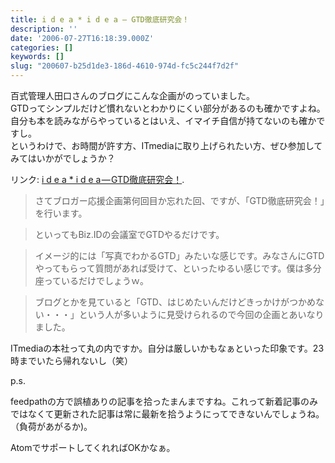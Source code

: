 ```yaml
---
title: i d e a * i d e a — GTD徹底研究会！
description: ''
date: '2006-07-27T16:18:39.000Z'
categories: []
keywords: []
slug: "200607-b25d1de3-186d-4610-974d-fc5c244f7d2f"
---
```

百式管理人田口さんのブログにこんな企画がのっていました。  
GTDってシンプルだけど慣れないとわかりにくい部分があるのも確かですよね。自分も本を読みながらやっているとはいえ、イマイチ自信が持てないのも確かですし。  
というわけで、お時間が許す方、ITmediaに取り上げられたい方、ぜひ参加してみてはいかがでしょうか？

リンク: [i d e a \* i d e a — GTD徹底研究会！](http://www.ideaxidea.com/archives/2006/07/gtd_2.html "i d e a * i d e a - GTD徹底研究会！").

> さてブロガー応援企画第何回目か忘れた回、ですが、「GTD徹底研究会！」を行います。

> といってもBiz.IDの会議室でGTDやるだけです。

> イメージ的には「写真でわかるGTD」みたいな感じです。みなさんにGTDやってもらって質問があれば受けて、といったゆるい感じです。僕は多分座っているだけでしょうｗ。

> ブログとかを見ていると「GTD、はじめたいんだけどきっかけがつかめない・・・」という人が多いように見受けられるので今回の企画とあいなりました。

ITmediaの本社って丸の内ですか。自分は厳しいかもなぁといった印象です。23時までいたら帰れないし（笑）

p.s.  
  
feedpathの方で誤植ありの記事を拾ったまんまですね。これって新着記事のみではなくて更新された記事は常に最新を拾うようにってできないんでしょうね。（負荷があがるか)。  
  
AtomでサポートしてくれればOKかなぁ。